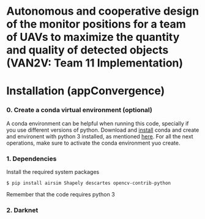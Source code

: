 # Autonomous and cooperative design of the monitor positions for a team of UAVs to maximize the quantity and quality of detected objects (VAN2V: Team 11 Implementation) #
 
# Installation (appConvergence) #

### 0. Create a conda virtual environment (optional)
A conda environment can be helpful when running this code, specially if you use different versions of python. Download and [install](https://docs.conda.io/projects/conda/en/latest/user-guide/install/) conda and create and environent with python 3 installed, as mentioned [here](https://conda.io/projects/conda/en/latest/user-guide/tasks/manage-environments.html). For all the next operations, make sure to activate the conda environment yuo create.

### 1. Dependencies
Install the required system packages
```
$ pip install airsim Shapely descartes opencv-contrib-python
```
Remember that the code requires python 3

### 2. Darknet
